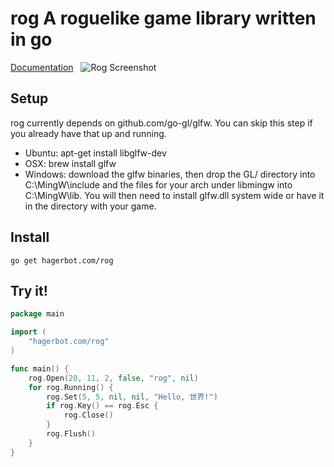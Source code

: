 rog A roguelike game library written in go
===
[Documentation](http://hagerbot.com/rog/docs.html "Documentation") &nbsp;
![Rog Screenshot](http://hagerbot.com/img/screenshot_rog_fov.png)

Setup
-----
rog currently depends on github.com/go-gl/glfw. You can skip this step if you already have that up and running.
* Ubuntu: apt-get install libglfw-dev
* OSX: brew install glfw
* Windows: download the glfw binaries, then drop the GL/ directory into C:\MingW\include and the files for your arch under libmingw into C:\MingW\lib. You will then need to install glfw.dll system wide or have it in the directory with your game.

Install
-------
`go get hagerbot.com/rog`

Try it!
-------
```go
package main

import (
    "hagerbot.com/rog"
)

func main() {
    rog.Open(20, 11, 2, false, "rog", nil)
    for rog.Running() {
        rog.Set(5, 5, nil, nil, "Hello, 世界!")
        if rog.Key() == rog.Esc {
            rog.Close()
        }
        rog.Flush()
    }
}
```
